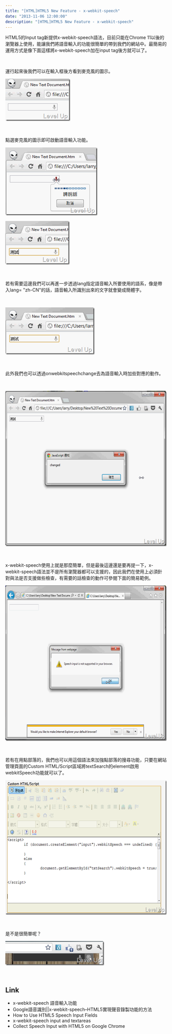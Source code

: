 ```yaml
---
title: "[HTML]HTML5 New Feature - x-webkit-speech"
date: "2013-11-06 12:00:00"
description: "[HTML]HTML5 New Feature - x-webkit-speech"
---
```


<p>
	HTML5的Input tag新提供x-webkit-speech語法，目前只能在Chrome 11以後的瀏覽器上使用，能讓我們將語音輸入的功能很簡單的帶到我們的網站中。最簡易的運用方式是像下面這樣將x-webkit-speech加在input tag後方就可以了。</p>
<script src="\images\posts\4c7c9536-cf32-4c67-b33c-911f15226dff\5703874.js?file=gistfile1.html"></script>
<p>
	 </p>
<p>
	運行起來後我們可以在輸入框後方看到麥克風的圖示。</p>
<p>
	<img alt="image" border="0" height="132" src="\images\posts\4c7c9536-cf32-4c67-b33c-911f15226dff\image_thumb.png" style="border-bottom: 0px; border-left: 0px; border-top: 0px; border-right: 0px" width="203" /></p>
<p>
	 </p>
<p>
	點選麥克風的圖示即可啟動語音輸入功能。</p>
<p>
	<img alt="image" border="0" height="212" src="\images\posts\4c7c9536-cf32-4c67-b33c-911f15226dff\image_thumb_1.png" style="border-bottom: 0px; border-left: 0px; border-top: 0px; border-right: 0px" width="288" /></p>
<p>
	<img alt="image" border="0" height="136" src="\images\posts\4c7c9536-cf32-4c67-b33c-911f15226dff\image_thumb_2.png" style="border-bottom: 0px; border-left: 0px; border-top: 0px; border-right: 0px" width="201" /></p>
<p>
	 </p>
<p>
	若有需要這邊我們可以再進一步透過lang指定語音輸入所要使用的語系，像是帶入lang= "zh-CN"的話，語音輸入所識別出來的文字就會變成簡體字。</p>
<script src="\images\posts\4c7c9536-cf32-4c67-b33c-911f15226dff\5703874.js?file=gistfile2.html"></script>
<p>
	 </p>
<p>
	<img alt="image" border="0" height="147" src="\images\posts\4c7c9536-cf32-4c67-b33c-911f15226dff\image_thumb_5.png" style="border-bottom: 0px; border-left: 0px; border-top: 0px; border-right: 0px" width="279" /></p>
<p>
	 </p>
<p>
	此外我們也可以透過onwebkitspeechchange去為語音輸入時加些對應的動作。</p>
<script src="\images\posts\4c7c9536-cf32-4c67-b33c-911f15226dff\5703874.js?file=gistfile3.html"></script>
<p>
	 </p>
<p>
	<img alt="image" border="0" height="484" src="\images\posts\4c7c9536-cf32-4c67-b33c-911f15226dff\image_thumb_4.png" style="border-bottom: 0px; border-left: 0px; border-top: 0px; border-right: 0px" width="602" /></p>
<p>
	 </p>
<p>
	x-webkit-speech使用上就是那麼簡單，但是最後這邊還是要再提一下，x-webkit-speech語法並不是所有瀏覽器都可以支援的，因此我們在使用上必須針對與法是否支援做些檢查，有需要的話檢查的動作可參閱下面的簡易範例。</p>
<script src="\images\posts\4c7c9536-cf32-4c67-b33c-911f15226dff\5703874.js?file=gistfile4.html"></script>
<p>
	<img alt="image" border="0" height="484" src="\images\posts\4c7c9536-cf32-4c67-b33c-911f15226dff\image_thumb_3.png" style="border-bottom: 0px; border-left: 0px; border-top: 0px; border-right: 0px" width="644" /></p>
<p>
	 </p>
<p>
	若有在用點部落的，我們也可以用這個語法來加強點部落的搜尋功能，只要在網站管理頁面的Custom HTML/Script區域將textSearch的element啟用webkitSpeech功能就可以了。</p>
<p>
	<img alt="image" border="0" height="419" src="\images\posts\4c7c9536-cf32-4c67-b33c-911f15226dff\image_thumb_6.png" style="border-bottom: 0px; border-left: 0px; border-top: 0px; border-right: 0px" width="644" /></p>
<p>
	 </p>
<p>
	是不是很簡單呢？</p>
<p>
	<img alt="image" border="0" height="76" src="\images\posts\4c7c9536-cf32-4c67-b33c-911f15226dff\image_thumb_7.png" style="border-bottom: 0px; border-left: 0px; border-top: 0px; border-right: 0px" width="309" /></p>
<p>
	 </p>
<h2>
	Link</h2>
<ul>
	<li>
		x-webkit-speech 語音輸入功能</li>
	<li>
		Google語音識別||x-webkit-speech–HTML5實現聲音錄製功能的方法</li>
	<li>
		How to Use HTML5 Speech Input Fields</li>
	<li>
		x-webkit-speech input and textareas</li>
	<li>
		Collect Speech Input with HTML5 on Google Chrome</li>
</ul>
